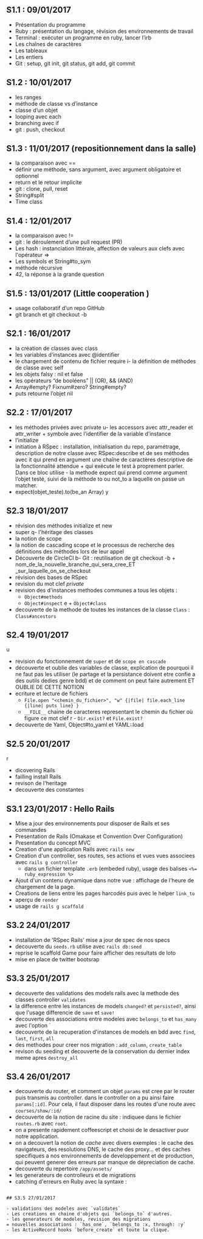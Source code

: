 
## S1.1 : 09/01/2017

- Présentation du programme
- Ruby : présentation du langage, révision des environnements de travail
- Terminal : exécuter un programme en ruby, lancer l’irb
- Les chaînes de caractères
- Les tableaux
- Les entiers
- Git : setup, git init, git status, git add, git commit


## S1.2 : 10/01/2017

- les ranges
- méthode de classe vs d’instance
- classe d’un objet
- looping avec each
- branching avec if
- git : push, checkout

## S1.3 : 11/01/2017 (repositionnement dans la salle)

- la comparaison avec ==
- définir une méthode, sans argument, avec argument obligatoire et optionnel
- return et le retour implicite
- git : clone, pull, reset
- String#split
- Time class
## S1.4 : 12/01/2017

- la comparaison avec !=
- git : le déroulement d’une pull request (PR)
- Les hash : instanciation littérale, affection de valeurs aux clefs avec l'opérateur =>
- Les symbols et String#to_sym
- méthode récursive
- 42, la réponse à la grande question

## S1.5 : 13/01/2017 (Little cooperation )
- usage collaboratif d’un repo GitHub
- git branch et git checkout -b


## S2.1 : 16/01/2017


- la création de classes avec class
- les variables d’instances avec @identifier
- le chargement de contenu de fichier require
i- la définition de méthodes de classe avec self
- les objets falsy : nil et false
- les opérateurs “de booléens” || (OR), && (AND)
- Array#empty? Fixnum#zero? String#empty?
- puts retourne l’objet nil

## S2.2 : 17/01/2017


- les méthodes privées avec private
u- les accessors avec attr_reader et attr_writer + symbole avec l’identifier de la variable d’instance
- l’initialize
- initiation à RSpec : installation, initialisation du repo, paramétrage, description de notre classe avec RSpec:describe et de ses méthodes avec it qui prend en argument une chaîne de caractères descriptive de la fonctionnalité attendue + qui exécute le test à proprement parler. Dans ce bloc utilise - la methode expect qui prend comme argument l’objet testé, suivi de la méthode to ou not_to a laquelle on passe un matcher.
- expect(objet_teste).to(be_an Array)
y
## S2.3 18/01/2017


- révision des méthodes initialize et new
- super
q- l'héritage des classes
- la notion de scope
- la notion de cascading scope et le processus de recherche des définitions des méthodes lors de leur appel
- Découverte de CircleCI
b- Git : reutilisation de git checkout -b + nom_de_la_nouvelle_branche_qui_sera_cree_ET _sur_laquelle_on_se_checkout
- révision des bases de RSpec
- revision du mot clef _private_
- revision des d'instances methodes communes a tous les objets :
  + `Object#methods`
  + `Object#inspect`
e  + `Object#class`
- decouverte de la methode de toutes les instances de la classe `Class` : `Class#ancestors`

## S2.4 19/01/2017
u
- revision du fonctionnement de `super` et de `scope en cascade`
- découverte et oublie des variables de classe, explication de pourquoi il ne faut pas les utiliser (le partage et la persistance doivent etre confie a des outils dedies genre bdd) et de comment on peut faire autrement ET OUBLIE DE CETTE NOTION
- ecriture et lecture de fichiers
  - `File.open "<chemin_du_fichier>", "w" {|file| file.each_line {|line| puts line} }`
  - `__FILE__` chaine de caracteres representant le chemin du fichier où figure ce mot clef
r  - `Dir.exist?` et `File.exist?`
- decouverte de Yaml, Object#to_yaml et YAML::load

## S2.5 20/01/2017
r
- dicovering Rails
- failling install Rails
- revison de l'heritage
- decouverte des constantes

## S3.1 23/01/2017 : Hello Rails

- Mise a jour des environnements pour disposer de Rails et ses commandes
- Presentation de Rails (Omakase et Convention Over Configuration)
- Presentation du concept MVC
- Creation d'une application Rails avec `rails new`
- Creation d'un controller, ses routes, ses actions et vues vues associees avec `rails g controller`
  - dans un fichier template `.erb` (embeded ruby), usage des balises `<%= ruby_expression %>`
- Ajout d'un contenu dynamique dans notre vue : affichage de l'heure de chargement de la page.
- Creations de liens entre les pages harcodés puis avec le helper `link_to`
- aperçu de `render`
- usage de `rails g scaffold`

## S3.2 24/01/2017

- installation de 'RSpec Rails' mise a jour de spec de nos specs
- decouverte du `seeds.rb` utilise avec `rails db:seed`
- reprise le scaffold Game pour faire afficher des resultats de loto
- mise en place de twitter bootsrap

## S3.3 25/01/2017

- decouverte des validations des models rails avec la methode des classes controller `validates`
- la difference entre les instances de models `changed?` et `persisted?`, ainsi que l'usage differencie de `save` et `save!`
- decouverte des associations entre modeles avec `belongs_to` et `has_many` avec l'option `
- decouverte de la recuperation d'instances de models en bdd avec `find`, `last`, `first`, `all`
- des methodes pour creer nos migration : `add_column`, `create_table`
- revison du seeding et decouverte de la conservation du dernier index meme apres `destroy_all`

## S3.4 26/01/2017

- decouverte du router, et comment un objet `params` est cree par le router puis transmis au controller. dans le controller on a pu ainsi faire `params[:id]`. Pour cela, il faut disposer dans les routes d'une route avec `courses/show/:id/`
- decouverte de la notion de racine du site : indiquee dans le fichier `routes.rb` avec `root`.
- on a presente rapidement coffeescript et choisi de le desactiver puor notre application.
- on a decouvert la notion de _cache_ avec divers exemples : le cache des navigateurs, des resolutions DNS, le cache des proxy... et des caches specifiques a nos environnements de developpement et de production, qui peuvent generer des erreurs par manque de dépreciation de cache.
- decouverte du repertoire `/app/assets/`
- les generateurs de controlleurs et de migrations
- catching d'erreurs en Ruby avec la syntaxe :

```

## S3.5 27/01/2017

- validations des modeles avec `validates`
- Les creations en chaine d'objets qui `belongs_to` d'autres.
- les generateurs de modeles, revision des migrations
= nouvelles associations : `has_one`, `belongs_to :x, through: :y`
- les ActiveRecord hooks `before_create` et toute la clique.

